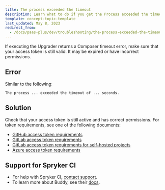 ```yaml
---
title: The process exceeded the timeout
description: Learn what to do if you get the Process exceeded the timeout error in Spryker and how to resolve this issue.
template: concept-topic-template
last_updated: May 8, 2023
redirect_from:
  - /docs/paas-plus/dev/troubleshooting/the-process-exceeded-the-timeout.html
---
```


If executing the Upgrader returns a Composer timeout error, make sure that your access token is still valid. It may be expired or have incorrect permissions.

## Error

Similar to the following:

```shell
The process ... exceeded the timeout of ... seconds.
```

## Solution

Check that your access token is still active and has correct permissions. For token requirements, see one of the following documents:

- [GitHub access token requirements](/docs/ca/devscu/connect-spryker-code-upgrader/connect-spryker-code-upgrader-to-a-gitlab-managed-project.html#prerequisites)
- [GitLab access token requirements](/docs/ca/devscu/connect-spryker-code-upgrader/connect-spryker-code-upgrader-to-a-gitlab-managed-project.html#prerequisites)
- [GitLab access token requirements for self-hosted projects](/docs/ca/devscu/connect-spryker-code-upgrader/connect-spryker-code-upgrader-to-a-project-self-hosted-with-gitlab.html#prerequisites)
- [Azure access token requirements](/docs/ca/devscu/connect-spryker-code-upgrader/connect-spryker-code-upgrader-to-an-azure-managed-project.html#prerequisites)

## Support for Spryker CI

- For help with Spryker CI, [contact support](https://spryker.force.com/support/s/).
- To learn more about Buddy, see their [docs](https://buddy.works/docs).
